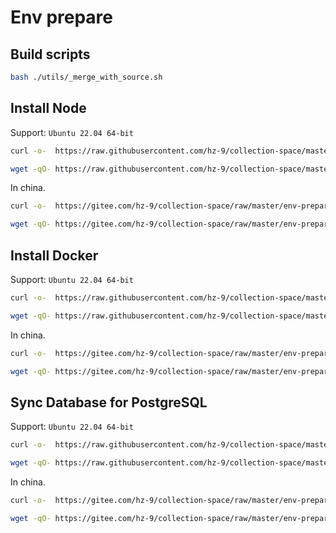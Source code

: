 # Env prepare

## Build scripts

``` sh
bash ./utils/_merge_with_source.sh
```

## Install Node

Support: `Ubuntu 22.04 64-bit`

``` sh
curl -o-  https://raw.githubusercontent.com/hz-9/collection-space/master/env-prepare/dist/install-node.sh | bash
```

``` sh
wget -qO- https://raw.githubusercontent.com/hz-9/collection-space/master/env-prepare/dist/install-node.sh | bash
```

In china.

``` sh
curl -o-  https://gitee.com/hz-9/collection-space/raw/master/env-prepare/dist/install-node.sh | bash -s -- --in-china
```

``` sh
wget -qO- https://gitee.com/hz-9/collection-space/raw/master/env-prepare/dist/install-node.sh | bash -s -- --in-china
```

## Install Docker

Support: `Ubuntu 22.04 64-bit`

``` sh
curl -o-  https://raw.githubusercontent.com/hz-9/collection-space/master/env-prepare/dist/install-docker-ce.sh | bash
```

``` sh
wget -qO- https://raw.githubusercontent.com/hz-9/collection-space/master/env-prepare/dist/install-docker-ce.sh | bash
```

In china.

``` sh
curl -o-  https://gitee.com/hz-9/collection-space/raw/master/env-prepare/dist/install-docker-ce.sh | bash -s -- --in-china
```

``` sh
wget -qO- https://gitee.com/hz-9/collection-space/raw/master/env-prepare/dist/install-docker-ce.sh | bash -s -- --in-china
```

## Sync Database for PostgreSQL

Support: `Ubuntu 22.04 64-bit`

``` sh
curl -o-  https://raw.githubusercontent.com/hz-9/collection-space/master/env-prepare/dist/sync-db-postgresql.sh | bash
```

``` sh
wget -qO- https://raw.githubusercontent.com/hz-9/collection-space/master/env-prepare/dist/sync-db-postgresql.sh | bash
```

In china.

``` sh
curl -o-  https://gitee.com/hz-9/collection-space/raw/master/env-prepare/dist/sync-db-postgresql.sh | bash -s -- --in-china
```

``` sh
wget -qO- https://gitee.com/hz-9/collection-space/raw/master/env-prepare/dist/sync-db-postgresql.sh | bash -s -- --in-china
```
